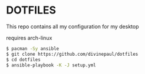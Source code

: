 # DOTFILES

This repo contains all my configuration for my desktop

requires arch-linux


```bash
$ pacman -Sy ansible
$ git clone https://github.com/divinepaul/dotfiles 
$ cd dotfiles
$ ansible-playbook -K -J setup.yml 
```
